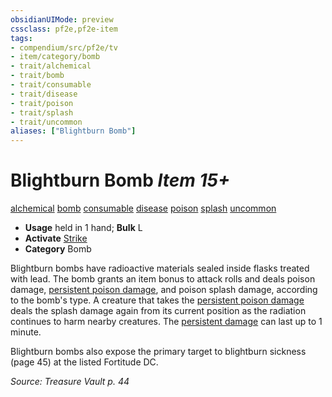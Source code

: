```yaml
---
obsidianUIMode: preview
cssclass: pf2e,pf2e-item
tags:
- compendium/src/pf2e/tv
- item/category/bomb
- trait/alchemical
- trait/bomb
- trait/consumable
- trait/disease
- trait/poison
- trait/splash
- trait/uncommon
aliases: ["Blightburn Bomb"]
---
```

# Blightburn Bomb *Item 15+*  
[alchemical](rules/traits/alchemical.md)  [bomb](rules/traits/bomb.md)  [consumable](rules/traits/consumable.md)  [disease](rules/traits/disease.md)  [poison](rules/traits/poison.md)  [splash](rules/traits/splash.md)  [uncommon](rules/traits/uncommon.md)  

- **Usage** held in 1 hand; **Bulk** L
- **Activate** [Strike](rules/actions/strike.md)
- **Category** Bomb

Blightburn bombs have radioactive materials sealed inside flasks treated with lead. The bomb grants an item bonus to attack rolls and deals poison damage, [persistent poison damage](rules/conditions.md#Persistent%20Damage), and poison splash damage, according to the bomb's type. A creature that takes the [persistent poison damage](rules/conditions.md#Persistent%20Damage) deals the splash damage again from its current position as the radiation continues to harm nearby creatures. The [persistent damage](rules/conditions.md#Persistent%20Damage) can last up to 1 minute.

Blightburn bombs also expose the primary target to blightburn sickness (page 45) at the listed Fortitude DC.

*Source: Treasure Vault p. 44*